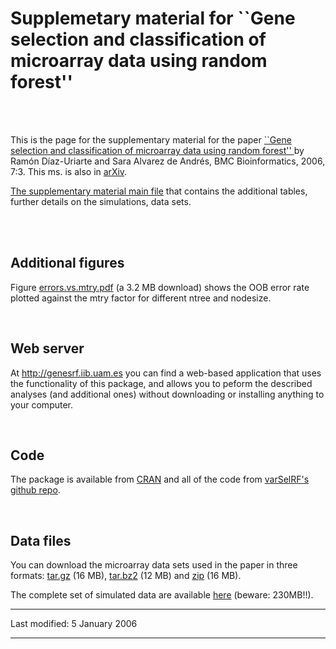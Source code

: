 
<h1>Supplemetary material for ``Gene selection and classification of microarray data using random forest''</h1>

<br>
<br>

<p>This is the page for the supplementary material for the paper <a
href="http://www.biomedcentral.com/1471-2105/7/3/abstract">``Gene
selection and classification of microarray data using random forest'' </a>
by Ramón Díaz-Uriarte and Sara Alvarez de Andrés, BMC Bioinformatics,
2006, 7:3. <!-- (Download the previous <a href="rfVarSel.pdf">tech. report pdf</a>. -->  This ms. is also in <a href="http://arXiv.org//abs/q-bio.QM/0503025">arXiv</a>.</p>

<!--
<p>You can read the paper as <a href="./rfVarSel/rfVarSel.html">html</a>, but the <a href="rfVarSel.pdf">pdf</a> is nicer and better formated.  This ms. is also in <a href="http://arXiv.org//abs/q-bio.QM/0503025">arXiv</a>.</p>
-->

<p><a href="rfVarSelSuplMat.pdf">The supplementary material main file</a> 
that contains the additional tables, further details on the
simulations,
data sets.
<!-- and alternative methods -->
</p> 


<br>
<br>
<h2>Additional figures</h2>

<p>
Figure <a href="errors.vs.mtry.pdf">errors.vs.mtry.pdf</a>
(a 3.2 MB download) 
shows the OOB error rate plotted against the mtry factor for different ntree
and nodesize.
</p>


<!--
<p>
Figure <a href = "scree.plots.no-signal.pdf">scree.plots.no-signal.pdf</a>
(a 4.1 MB download) 
shows scree plots for simulated data when genes have no signal (all
4000 genes are unrelated to the outcome). For each of the three class
situations (2, 3, 4 classes) we show four simulated data sets. To
allow for easier visulaization, only the 500 most important genes are
shown.
</p>
<p>
Figure <a href = "scree.plots.simul.data.pdf">scree.plots.simul.data.pdf</a>
(a 26 MB download!) 
shows scree plots for simulated data where a subset of genes are
relevant for prediction, as described in \ref{simul-data}. For each
setting of number of trees ntree = (5000, 40000), and each setting of
mtry factor (1, 5, 8, 13), we show the scree plots for each of the 27
scenarios: number of classes (2, 3, 4) * number of independent
dimensions (1, 2, 3) * number of genes per independent dimension (5,
20, 100). The number of genes shown is smaller than 4000 to allow for
easier visualization of the results.
</p>
<p>
Figure <a href = "scree.plots.simul.data.huge.mtry.pdf">scree.plots.simul.data.huge.mtry.pdf</a>
(a 6.4 MB download!) 
shows scree plots for simulated data, where a subset of genes are
relevant for prediction, as described in \ref{simul-data}. These plots
show the effects of using two extremely large values of mtry: mtry
equal to the number of variables, and mtry equal to half the number of
variables. The number of genes shown is smaller than 4000 to allow for
easier visualization of the results. For computational reasons, we
used only ntree = 5000.
</p>




<p>Figure <a
href="scree.plots.real.data.pdf">scree.plots.real.data.pdf</a>
(a 45 MB download!) 
shows scree plots for nine + 1 real microarray data sets, with
different settings of ntree and mtry.
</p>


<p>Figure <a href="real.data.importances.pairs.pdf">real.data.importances.pairs.pdf</a>
(a 94 MB download!) 
shows the relationships between the variable importances at different
mtry values, for a given ntree.
</p>

<p>Figure <a href="real.data.importances.scatter.pdf">real.data.importances.scatter.pdf</a>
(a 21 MB download!) 
shows scatterplots of the variable importances at different ntree for
a given mtry.
</p>

<p>Figure <a href="scree.plots.real.huge.mtry.pdf">scree.plots.real.huge.mtry.pdf</a>
(a 1.1 MB download!) 
shows scree plots using as mtry values the number of columns or half
the number of columns.
</p>

-->
<br>
<h2>Web server</h2>
<p>At <a href="http://genesrf.iib.uam.es">http://genesrf.iib.uam.es</a> you can find a web-based application that uses the functionality of this package, and allows you to peform the described analyses (and additional ones) without downloading or installing anything to your computer.</p>

<br>
<h2>Code</h2>
<p>The package is available from <a
href="https://cran.r-project.org/web/packages/varSelRF/index.html">CRAN</a>
and all of the code from <a
href="https://github.com/rdiaz02/varSelRF">varSelRF's github repo</a>.
<!-- <p>You can download the <a href="../../Software/varSelRF_0.6-2.tar.gz">source package.</a> --></p>



<br>
<h2>Data files</h2>
<p>You can download the microarray data sets used in the paper in three formats: <a href="data.sets.tar.gz">tar.gz</a> (16 MB), <a href="data.sets.tar.bz2">tar.bz2</a> (12 MB) and <a href="data.sets.zip">zip</a> (16 MB).</p>

<p>The complete set of simulated data are available 
<!-- <a href="http://bioinfo.cnio.es/~rdiaz/rf.paper.simulated.data.tar.bz2">here</a> (beware: 230MB!!).</p> -->
<a href="http://genesrf.iib.uam.es/Examples/simulated.data.tar.bz2">here</a> (beware: 230MB!!).</p>


<hr>

<!-- Created: Fri Apr 30 08:50:18 CEST 2004 -->
<!-- hhmts start -->Last modified: 5 January 2006 <!-- hhmts end -->



<hr>

<!-- <p> -->
<!-- <a href="http://validator.w3.org/check?uri=referer"> -->
<!-- <img src="../../valid-xhtml10.png" alt="Valid XHTML 1.0!" height="31" width="88"></a> -->

<!-- <a href="http://www.anybrowser.org/campaign/">  -->
<!-- <img src="../../anybrowser3.gif" alt="Viewable With Any -->
<!-- Browser" height="31" width="88"></a> -->
<!-- </p> -->



</div>


</body></html>














